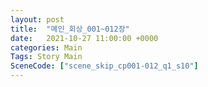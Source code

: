 ```yaml
---
layout: post
title:  "메인_회상_001~012장"
date:   2021-10-27 11:00:00 +0000
categories: Main
Tags: Story Main
SceneCode: ["scene_skip_cp001-012_q1_s10"]
---
```

